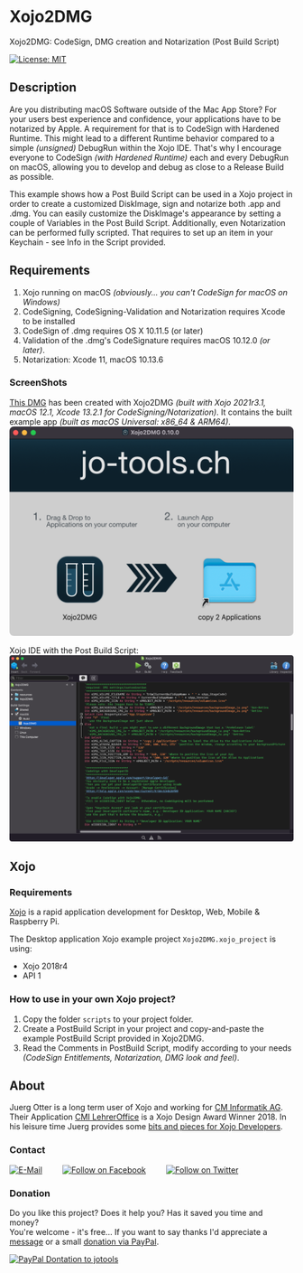 # Xojo2DMG
Xojo2DMG: CodeSign, DMG creation and Notarization (Post Build Script)

[![License: MIT](https://img.shields.io/badge/License-MIT-green.svg)](LICENSE)

## Description
Are you distributing macOS Software outside of the Mac App Store? For your users best experience and confidence, your applications have to be notarized by Apple.
A requirement for that is to CodeSign with Hardened Runtime. This might lead to a different Runtime behavior compared to a simple *(unsigned)* DebugRun within the Xojo IDE.
That's why I encourage everyone to CodeSign *(with Hardened Runtime)* each and every DebugRun on macOS, allowing you to develop and debug as close to a Release Build as possible.

This example shows how a Post Build Script can be used in a Xojo project in order to create a customized DiskImage, sign and notarize both .app and .dmg.
You can easily customize the DiskImage's appearance by setting a couple of Variables in the Post Build Script. Additionally, even Notarization can be performed fully scripted. That requires to set up an item in your Keychain - see Info in the Script provided.


## Requirements
1. Xojo running on macOS *(obviously... you can't CodeSign for macOS on Windows)*
2. CodeSigning, CodeSigning-Validation and Notarization requires Xcode to be installed
3. CodeSign of .dmg requires OS X 10.11.5 (or later)
4. Validation of the .dmg's CodeSignature requires macOS 10.12.0 *(or later)*.
5. Notarization: Xcode 11, macOS 10.13.6

### ScreenShots
[This DMG](example-build/Xojo2DMG_Beta.dmg) has been created with Xojo2DMG *(built with Xojo 2021r3.1, macOS 12.1, Xcode 13.2.1 for CodeSigning/Notarization)*. It contains the built example app *(built as macOS Universal: x86_64 & ARM64)*.
![ScreenShot: Disk Image](screenshots/xojo2dmg_screenshot_1.png?raw=true)

Xojo IDE with the Post Build Script:  
![ScreenShot: Xojo IDE - PostBuildScript](screenshots/xojo2dmg_screenshot_2.png?raw=true)

## Xojo
### Requirements
[Xojo](https://www.xojo.com/) is a rapid application development for Desktop, Web, Mobile & Raspberry Pi.  

The Desktop application Xojo example project ```Xojo2DMG.xojo_project``` is using:
- Xojo 2018r4
- API 1

### How to use in your own Xojo project?
1. Copy the folder ```scripts``` to your project folder.
2. Create a PostBuild Script in your project and copy-and-paste the example PostBuild Script provided in Xojo2DMG.
3. Read the Comments in PostBuild Script, modify according to your needs *(CodeSign Entitlements, Notarization, DMG look and feel)*.

## About
Juerg Otter is a long term user of Xojo and working for [CM Informatik AG](https://cmiag.ch/). Their Application [CMI LehrerOffice](https://cmi-bildung.ch/) is a Xojo Design Award Winner 2018. In his leisure time Juerg provides some [bits and pieces for Xojo Developers](https://www.jo-tools.ch/).

### Contact
[![E-Mail](https://img.shields.io/static/v1?style=social&label=E-Mail&message=xojo@jo-tools.ch)](mailto:xojo@jo-tools.ch)
&emsp;&emsp;
[![Follow on Facebook](https://img.shields.io/static/v1?style=social&logo=facebook&label=Facebook&message=juerg.otter)](https://www.facebook.com/juerg.otter)
&emsp;&emsp;
[![Follow on Twitter](https://img.shields.io/twitter/follow/juergotter?style=social)](https://twitter.com/juergotter)

### Donation
Do you like this project? Does it help you? Has it saved you time and money?  
You're welcome - it's free... If you want to say thanks I'd appreciate a [message](mailto:xojo@jo-tools.ch) or a small [donation via PayPal](https://paypal.me/jotools).  

[![PayPal Dontation to jotools](https://img.shields.io/static/v1?style=social&logo=paypal&label=PayPal&message=jotools)](https://paypal.me/jotools)
